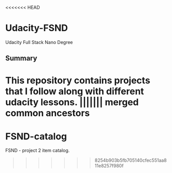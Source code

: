 <<<<<<< HEAD
# Udacity-FSND
Udacity Full Stack Nano Degree

## Summary
This repository contains projects that I follow along with different udacity lessons.
||||||| merged common ancestors
=======
# FSND-catalog
FSND - project 2 item catalog.
>>>>>>> 8254b903b5fb705140cfec551aa811e8257f980f
